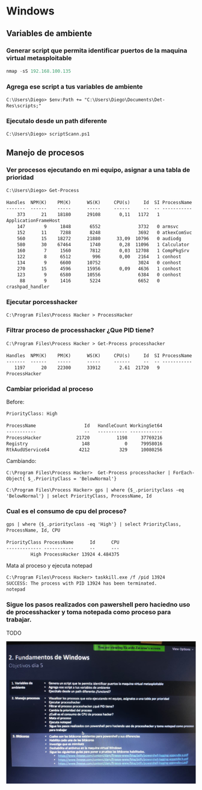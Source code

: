 # Windows

## Variables de ambiente

### Generar script que permita identificar puertos de la maquina virtual metasploitable

```python
nmap -sS 192.168.100.135
```

### Agrega ese script a tus variables de ambiente

```text
C:\Users\Diego> $env:Path += "C:\Users\Diego\Documents\Det-Res\scripts;"
```

### Ejecutalo desde un path diferente

```text
C:\Users\Diego> scriptScann.ps1
```

## Manejo de procesos

### Ver procesos ejecutando en mi equipo, asignar a una tabla de prioridad

```text
C:\Users\Diego> Get-Process

Handles  NPM(K)    PM(K)      WS(K)     CPU(s)     Id  SI ProcessName
-------  ------    -----      -----     ------     --  -- -----------
    373      21    18180      29108       0,11   1172   1 ApplicationFrameHost
    147       9     1848       6552              3732   0 armsvc
    152      11     7288       8248              3692   0 atkexComSvc
    560      15    18272      21880      33,09  10796   0 audiodg
    580      30    67464       1740       0,28  11096   1 Calculator
    160       7     1560       7812       0,03  12708   1 CompPkgSrv
    122       8     6512        996       0,00   2164   1 conhost
    134       9     6600      10752              3024   0 conhost
    270      15     4596      15956       0,09   4636   1 conhost
    123       9     6580      10556              6384   0 conhost
     88       9     1416       5224              6652   0 crashpad_handler
```

### Ejecutar porcesshacker

```text
C:\Program Files\Process Hacker > ProcessHacker
```

### Filtrar proceso de processhacker ¿Que PID tiene?

```text
C:\Program Files\Process Hacker > Get-Process processhacker

Handles  NPM(K)    PM(K)      WS(K)     CPU(s)     Id  SI ProcessName
-------  ------    -----      -----     ------     --  -- -----------
   1197      20    22300      33912       2.61  21720   9 ProcessHacker
```

### Cambiar prioridad al proceso

Before:

```text
PriorityClass: High

ProcessName                  Id   HandleCount WorkingSet64
-----------                  --   ----------- ------------
ProcessHacker             21720          1198     37769216
Registry                    148             0     79958016
RtkAudUService64           4212           329     10080256
```

Cambiando:

```text
C:\Program Files\Process Hacker>  Get-Process processhacker | ForEach-Object{ $_.PriorityClass = 'BelowNormal'}           
```



```text
C:\Program Files\Process Hacker> gps | where {$_.priorityclass -eq 'BelowNormal'} | select PriorityClass, ProcessName, Id
```

### Cual es el consumo de cpu del proceso?

```text
gps | where {$_.priorityclass -eq 'High'} | select PriorityClass, ProcessName, Id, CPU

PriorityClass ProcessName      Id      CPU
------------- -----------      --      ---
         High ProcessHacker 13924 4.484375
```

Mata al proceso y ejecuta notepad

```text
C:\Program Files\Process Hacker> taskkill.exe /f /pid 13924
SUCCESS: The process with PID 13924 has been terminated.
notepad
```

### Sigue los pasos realizados con pawershell pero haciedno uso de processhacker y toma notepada como proceso para trabajar.

TODO





![](../../.gitbook/assets/imagen%20%28365%29.png)

